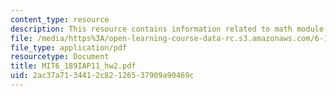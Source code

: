 ```yaml
---
content_type: resource
description: This resource contains information related to math module.
file: /media/https%3A/open-learning-course-data-rc.s3.amazonaws.com/6-189-a-gentle-introduction-to-programming-using-python-january-iap-2011/2ac37a7134412c82126537909a90469c_MIT6_189IAP11_hw2.pdf
file_type: application/pdf
resourcetype: Document
title: MIT6_189IAP11_hw2.pdf
uid: 2ac37a71-3441-2c82-1265-37909a90469c
---
```

